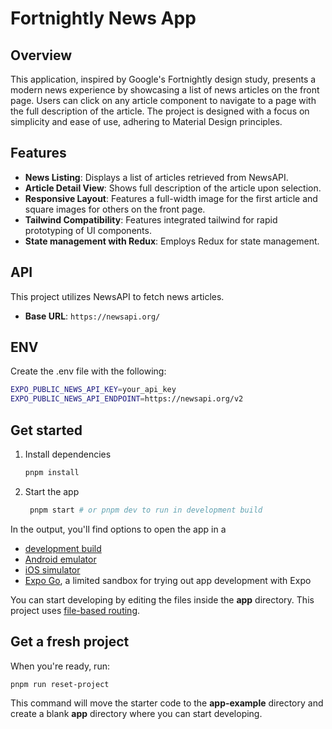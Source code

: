 # Fortnightly News App

## Overview
This application, inspired by Google's Fortnightly design study, presents a modern news experience by showcasing a list of news articles on the front page. Users can click on any article component to navigate to a page with the full description of the article. The project is designed with a focus on simplicity and ease of use, adhering to Material Design principles.

## Features
- **News Listing**: Displays a list of articles retrieved from NewsAPI.
- **Article Detail View**: Shows full description of the article upon selection.
- **Responsive Layout**: Features a full-width image for the first article and square images for others on the front page.
- **Tailwind Compatibility**: Features integrated tailwind for rapid prototyping of UI components.
- **State management with Redux**: Employs Redux for state management.

## API
This project utilizes NewsAPI to fetch news articles.
- **Base URL**: `https://newsapi.org/`

## ENV
Create the .env file with the following:

```bash
EXPO_PUBLIC_NEWS_API_KEY=your_api_key
EXPO_PUBLIC_NEWS_API_ENDPOINT=https://newsapi.org/v2
```

## Get started

1. Install dependencies

   ```bash
   pnpm install
   ```

2. Start the app

   ```bash
    pnpm start # or pnpm dev to run in development build
   ```

In the output, you'll find options to open the app in a

- [development build](https://docs.expo.dev/develop/development-builds/introduction/)
- [Android emulator](https://docs.expo.dev/workflow/android-studio-emulator/)
- [iOS simulator](https://docs.expo.dev/workflow/ios-simulator/)
- [Expo Go](https://expo.dev/go), a limited sandbox for trying out app development with Expo

You can start developing by editing the files inside the **app** directory. This project uses [file-based routing](https://docs.expo.dev/router/introduction).

## Get a fresh project

When you're ready, run:

```bash
pnpm run reset-project
```

This command will move the starter code to the **app-example** directory and create a blank **app** directory where you can start developing.


